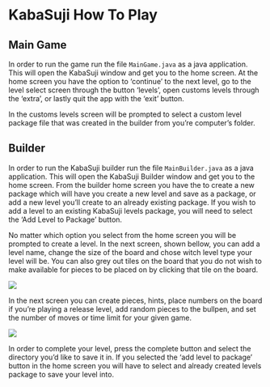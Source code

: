# KabaSuji How To Play

## Main Game
In order to run the game run the file `MainGame.java` as a java application. This will open the KabaSuji window and get you to the home screen. At the home screen you have the option to ‘continue’ to the next level, go to the level select screen through the button ‘levels’, open customs levels through the ‘extra’, or lastly quit the app with the ‘exit’ button.

In the customs levels screen will be prompted to select a custom level package file that was created in the builder from you’re computer’s folder.

## Builder
In order to run the KabaSuji builder run the file `MainBuilder.java` as a java application. This will open the KabaSuji Builder window and get you to the home screen. From the builder home screen you have the to create a new package which will have you create a new level and save as a package, or add a new level you’ll create to an already existing package. If you wish to add a level to an existing KabaSuji levels package, you will need to select the ‘Add Level to Package’ button. 

No matter which option you select from the home screen you will be prompted to create a level. In the next screen, shown bellow, you can add a level name, change the size of the board and chose witch level type your level will be. You can also grey out tiles on the board that you do not wish to make available for pieces to be placed on by clicking that tile on the board.

![](http://i305.photobucket.com/albums/nn238/kingobie1/meneleaus/builder%20select%20level.gif)

In the next screen you can create pieces, hints, place numbers on the board if you’re playing a release level, add random pieces to the bullpen, and set the number of moves or time limit for your given game.

![](http://i305.photobucket.com/albums/nn238/kingobie1/meneleaus/builder%20build%20level.gif)

In order to complete your level, press the complete button and select the directory you’d like to save it in. If you selected the ‘add level to package’ button in the home screen you will have to select and already created levels package to save your level into.

